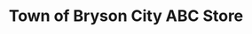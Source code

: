 ---
title: "Town of Bryson City ABC Store"
url: /bryson-city/town-of-bryson-city-abc-store/
shop: alcohol
---